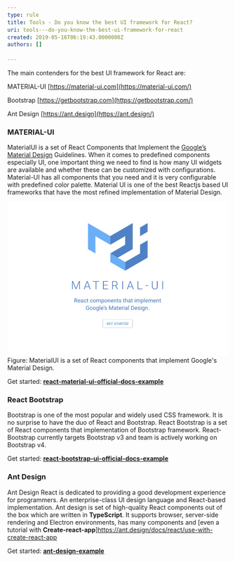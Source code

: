 ```yaml
---
type: rule
title: Tools - Do you know the best UI framework for React?
uri: tools---do-you-know-the-best-ui-framework-for-react
created: 2019-05-16T06:19:43.0000000Z
authors: []

---
```


 The main contenders for the best UI framework for React are:
 
MATERIAL-UI     [https://material-ui.com](https://material-ui.com/)

Bootstrap     [https://getbootstrap.com](https://getbootstrap.com/)

Ant Design     [https://ant.design](https://ant.design/)

### MATERIAL-UI


MaterialUI is a set of React Components that Implement the [Google’s Material Design](https://material.io/guidelines/material-design/introduction.html) Guidelines. When it comes to predefined components especially UI, one important thing we need to find is how many UI widgets are available and whether these can be customized with configurations. Material-UI has all components that you need and it is very configurable with predefined color palette. Material UI is one of the best Reactjs based UI frameworks that have the most refined implementation of Material Design.



![MaterialUI-logo.jpg](Snipaste_2019-05-14_18-04-27.jpg)Figure: MaterialUI is a set of React components that implement Google's Material Design.


Get started:        [**react-material-ui-official-docs-example**](https://stackblitz.com/edit/react-material-ui-official-docs-example)

### React Bootstrap


Bootstrap is one of the most popular and widely used CSS framework. It is no surprise to have the duo of React and Bootstrap. React Bootstrap is a set of React components that implementation of Bootstrap framework. React-Bootstrap currently targets Bootstrap v3 and team is actively working on Bootstrap v4.

Get started:        [**react-bootstrap-ui-official-docs-example**](https://stackblitz.com/edit/react-bootstrap-examples)

### Ant Design


Ant Design React is dedicated to providing a good development experience for programmers. An enterprise-class UI design language and React-based implementation. Ant design is set of high-quality React components out of the box which are written in        **TypeScript**. It supports browser, server-side rendering and Electron environments, has many components and [even a tutorial with        **Create-react-app**]https://ant.design/docs/react/use-with-create-react-app​​

Get started:        [**ant-design-example**](https://codesandbox.io/s/wk04r016q8?from-embed)



